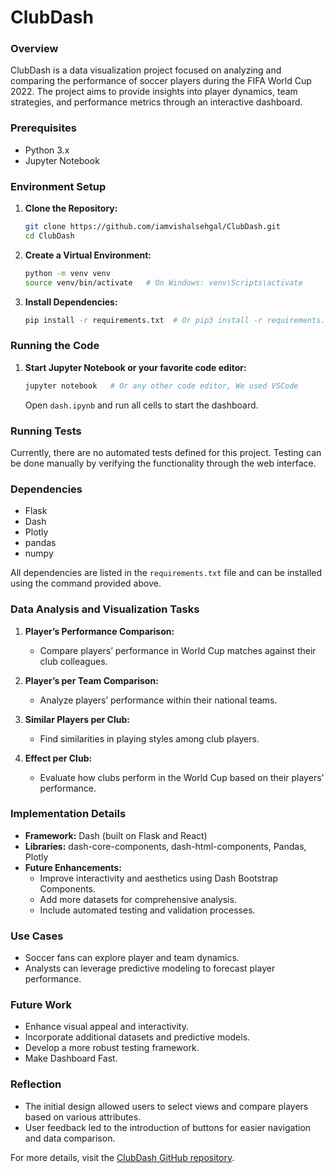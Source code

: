 # ClubDash

### Overview
ClubDash is a data visualization project focused on analyzing and comparing the performance of soccer players during the FIFA World Cup 2022. The project aims to provide insights into player dynamics, team strategies, and performance metrics through an interactive dashboard.

### Prerequisites
- Python 3.x
- Jupyter Notebook

### Environment Setup
1. **Clone the Repository:**
   ```sh
   git clone https://github.com/iamvishalsehgal/ClubDash.git
   cd ClubDash
   ```

2. **Create a Virtual Environment:**
   ```sh
   python -m venv venv
   source venv/bin/activate   # On Windows: venv\Scripts\activate
   ```

3. **Install Dependencies:**
   ```sh
   pip install -r requirements.txt  # Or pip3 install -r requirements.txt
   ```

### Running the Code
1. **Start Jupyter Notebook or your favorite code editor:**
   ```sh
   jupyter notebook   # Or any other code editor, We used VSCode
   ```
   Open `dash.ipynb` and run all cells to start the dashboard.

### Running Tests
Currently, there are no automated tests defined for this project. Testing can be done manually by verifying the functionality through the web interface.

### Dependencies
- Flask
- Dash
- Plotly
- pandas
- numpy

All dependencies are listed in the `requirements.txt` file and can be installed using the command provided above.

### Data Analysis and Visualization Tasks
1. **Player’s Performance Comparison:**
   - Compare players’ performance in World Cup matches against their club colleagues.

2. **Player’s per Team Comparison:**
   - Analyze players’ performance within their national teams.

3. **Similar Players per Club:**
   - Find similarities in playing styles among club players.

4. **Effect per Club:**
   - Evaluate how clubs perform in the World Cup based on their players’ performance.

### Implementation Details
- **Framework:** Dash (built on Flask and React)
- **Libraries:** dash-core-components, dash-html-components, Pandas, Plotly
- **Future Enhancements:**
  - Improve interactivity and aesthetics using Dash Bootstrap Components.
  - Add more datasets for comprehensive analysis.
  - Include automated testing and validation processes.

### Use Cases
- Soccer fans can explore player and team dynamics.
- Analysts can leverage predictive modeling to forecast player performance.

### Future Work
- Enhance visual appeal and interactivity.
- Incorporate additional datasets and predictive models.
- Develop a more robust testing framework.
- Make Dashboard Fast.

### Reflection
- The initial design allowed users to select views and compare players based on various attributes.
- User feedback led to the introduction of buttons for easier navigation and data comparison.

For more details, visit the [ClubDash GitHub repository](https://github.com/iamvishalsehgal/ClubDash/tree/main).